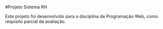 #Projeto Sistema RH

Este projeto foi desenvolvido para a disciplina de Programação Web, como requisito parcial da avaliação.